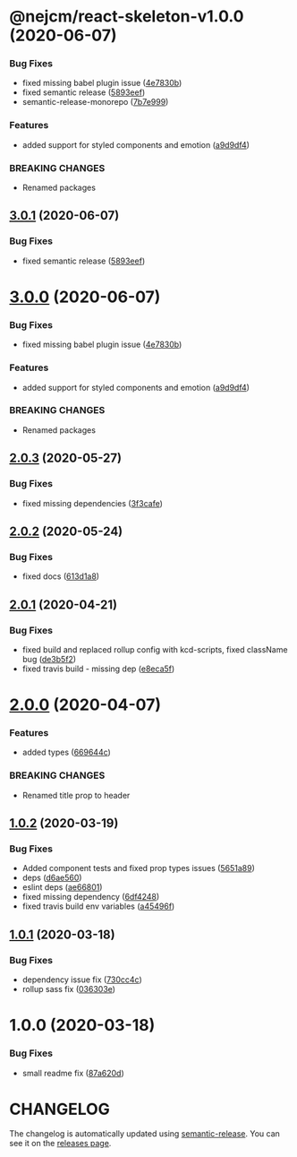 # @nejcm/react-skeleton-v1.0.0 (2020-06-07)


### Bug Fixes

* fixed missing babel plugin issue ([4e7830b](https://github.com/nejcm/react-skeleton/commit/4e7830bdaf9faec25fc074e9f242bac437061779))
* fixed semantic release ([5893eef](https://github.com/nejcm/react-skeleton/commit/5893eef72281078289aba39a54670fb948830a96))
* semantic-release-monorepo ([7b7e999](https://github.com/nejcm/react-skeleton/commit/7b7e99933ba7716e4b2aa7203e174a4ce6a9f364))


### Features

* added support for styled components and emotion ([a9d9df4](https://github.com/nejcm/react-skeleton/commit/a9d9df4dfe046ffeb5a0d72c3f6ba95287b2d9f5))


### BREAKING CHANGES

* Renamed packages

## [3.0.1](https://github.com/nejcm/react-skeleton/compare/v3.0.0...v3.0.1) (2020-06-07)

### Bug Fixes

- fixed semantic release
  ([5893eef](https://github.com/nejcm/react-skeleton/commit/5893eef72281078289aba39a54670fb948830a96))

# [3.0.0](https://github.com/nejcm/react-skeleton/compare/v2.0.3...v3.0.0) (2020-06-07)

### Bug Fixes

- fixed missing babel plugin issue
  ([4e7830b](https://github.com/nejcm/react-skeleton/commit/4e7830bdaf9faec25fc074e9f242bac437061779))

### Features

- added support for styled components and emotion
  ([a9d9df4](https://github.com/nejcm/react-skeleton/commit/a9d9df4dfe046ffeb5a0d72c3f6ba95287b2d9f5))

### BREAKING CHANGES

- Renamed packages

## [2.0.3](https://github.com/nejcm/react-skeleton/compare/v2.0.2...v2.0.3) (2020-05-27)

### Bug Fixes

- fixed missing dependencies
  ([3f3cafe](https://github.com/nejcm/react-skeleton/commit/3f3cafee3f9ed17cbde72a6dc3c29a721d5c2405))

## [2.0.2](https://github.com/nejcm/react-skeleton/compare/v2.0.1...v2.0.2) (2020-05-24)

### Bug Fixes

- fixed docs
  ([613d1a8](https://github.com/nejcm/react-skeleton/commit/613d1a8bd90596c6e2cf2192db68ab3e066c1412))

## [2.0.1](https://github.com/nejcm/react-skeleton/compare/v2.0.0...v2.0.1) (2020-04-21)

### Bug Fixes

- fixed build and replaced rollup config with kcd-scripts, fixed className bug
  ([de3b5f2](https://github.com/nejcm/react-skeleton/commit/de3b5f27bd4c740c18bb99f96b62bd7650498f0b))
- fixed travis build - missing dep
  ([e8eca5f](https://github.com/nejcm/react-skeleton/commit/e8eca5f657f2123e089cc8aa86677787e0ea5196))

# [2.0.0](https://github.com/nejcm/react-skeleton/compare/v1.0.2...v2.0.0) (2020-04-07)

### Features

- added types
  ([669644c](https://github.com/nejcm/react-skeleton/commit/669644cf923356b719fd56fa40b990f1e68d5977))

### BREAKING CHANGES

- Renamed title prop to header

## [1.0.2](https://github.com/nejcm/react-skeleton/compare/v1.0.1...v1.0.2) (2020-03-19)

### Bug Fixes

- Added component tests and fixed prop types issues
  ([5651a89](https://github.com/nejcm/react-skeleton/commit/5651a898bb06936a975934061c5d3eee9304aae8))
- deps
  ([d6ae560](https://github.com/nejcm/react-skeleton/commit/d6ae56007f90da99f26388eb66e8ecad10f596a9))
- eslint deps
  ([ae66801](https://github.com/nejcm/react-skeleton/commit/ae66801f4b5efa3065587ed87dcbcd078f04ca27))
- fixed missing dependency
  ([6df4248](https://github.com/nejcm/react-skeleton/commit/6df42488e8d7f72b91271be8f5bde3bf4aa5adda))
- fixed travis build env variables
  ([a45496f](https://github.com/nejcm/react-skeleton/commit/a45496f5ab0a34cf7ca99776b7418271a8820daf))

## [1.0.1](https://github.com/nejcm/react-skeleton/compare/v1.0.0...v1.0.1) (2020-03-18)

### Bug Fixes

- dependency issue fix
  ([730cc4c](https://github.com/nejcm/react-skeleton/commit/730cc4c925e499de774190e674d3eb5473e948a6))
- rollup sass fix
  ([036303e](https://github.com/nejcm/react-skeleton/commit/036303ea8df51a1cacc391e4754369b873dd5e0f))

# 1.0.0 (2020-03-18)

### Bug Fixes

- small readme fix
  ([87a620d](https://github.com/nejcm/react-skeleton/commit/87a620d16c08e686713e4ed7e0467834c65f95d0))

# CHANGELOG

The changelog is automatically updated using
[semantic-release](https://github.com/semantic-release/semantic-release). You
can see it on the [releases page](../../releases).
